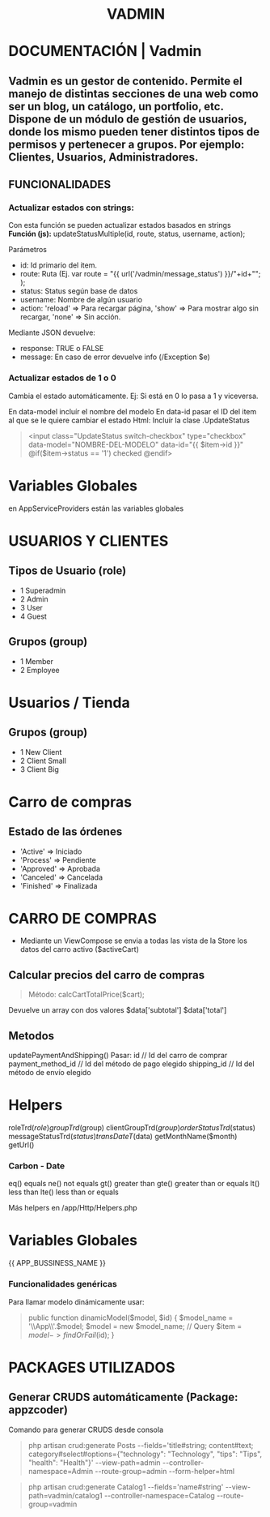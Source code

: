 <h1 align="center">VADMIN</h1>

# DOCUMENTACIÓN | Vadmin

Vadmin es un gestor de contenido. Permite el manejo de distintas secciones de una web como ser un blog, un catálogo, un portfolio, etc. Dispone de un módulo de gestión de usuarios, donde los mismo pueden tener distintos tipos de permisos y pertenecer a grupos. Por ejemplo: Clientes, Usuarios, Administradores.
- 
## FUNCIONALIDADES

### Actualizar estados con strings:
Con esta función se pueden actualizar estados basados en strings<br>
<b>Función (js):</b> updateStatusMultiple(id, route, status, username, action);

Parámetros <br>
- id: Id primario del item. <br>
- route: Ruta (Ej. var route  = "{{ url('/vadmin/message_status') }}/"+id+""; ); <br>
- status: Status según base de datos <br>
- username: Nombre de algún usuario <br>
- action: 'reload' => Para recargar página, 'show' => Para mostrar algo sin recargar, 'none' => Sin acción. <br>

Mediante JSON devuelve: <br>
- response: TRUE o FALSE <br>
- message: En caso de error devuelve info (/Exception $e)

### Actualizar estados de 1 o 0
Cambia el estado automáticamente.
Ej: Si está en 0 lo pasa a 1 y viceversa.

En data-model incluír el nombre del modelo
En data-id pasar el ID del item al que se le quiere cambiar el estado
Html:
Incluír la clase .UpdateStatus
> <input class="UpdateStatus switch-checkbox" type="checkbox" data-model="NOMBRE-DEL-MODELO" data-id="{{ $item->id }}" @if($item->status == '1') checked @endif>      <span class="slider round"></span>

# Variables Globales
en AppServiceProviders están las variables globales

# USUARIOS Y CLIENTES
## Tipos de Usuario (role)
- 1 Superadmin 
- 2 Admin 
- 3 User 
- 4 Guest

## Grupos (group)
- 1 Member
- 2 Employee

# Usuarios / Tienda
## Grupos (group)
- 1 New Client
- 2 Client Small
- 3 Client Big

# Carro de compras
## Estado de las órdenes
- 'Active' => Iniciado
- 'Process' => Pendiente
- 'Approved' => Aprobada
- 'Canceled' => Cancelada
- 'Finished' => Finalizada

# CARRO DE COMPRAS

- Mediante un ViewCompose se envia a todas las vista de la Store los datos del carro activo ($activeCart)

## Calcular precios del carro de compras

<blockquote>Método: calcCartTotalPrice($cart);</blockquote>

Devuelve un array con dos valores 
$data['subtotal']
$data['total']


## Metodos


updatePaymentAndShipping()
Pasar:
id // Id del carro de comprar
payment_method_id // Id del método de pago elegido
shipping_id // Id del método de envío elegido



# Helpers

roleTrd($role)
groupTrd($group)
clientGroupTrd($group)
orderStatusTrd($status)
messageStatusTrd($status)
transDateT($data)
getMonthName($month)
getUrl()

### Carbon - Date
eq() equals
ne() not equals
gt() greater than
gte() greater than or equals
lt() less than
lte() less than or equals



Más helpers en /app/Http/Helpers.php

# Variables Globales 
{{ APP_BUSSINESS_NAME }}

### Funcionalidades genéricas
Para llamar modelo dinámicamente usar:

> public function dinamicModel($model, $id)
  {
    $model_name = '\\App\\'.$model;
    $model = new $model_name;
    // Query
    $item = $model->findOrFail($id);
  }



# PACKAGES UTILIZADOS

## Generar CRUDS automáticamente (Package: appzcoder)
Comando para generar CRUDS desde consola

<blockquote>php artisan crud:generate Posts --fields='title#string; content#text; category#select#options={"technology": "Technology", "tips": "Tips", "health": "Health"}' --view-path=admin --controller-namespace=Admin --route-group=admin --form-helper=html</blockquote>

<blockquote>php artisan crud:generate Catalog1 --fields='name#string' --view-path=vadmin/catalog1 --controller-namespace=Catalog --route-group=vadmin</blockquote>


